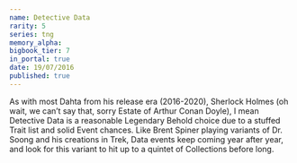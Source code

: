 ```yaml
---
name: Detective Data
rarity: 5
series: tng
memory_alpha:
bigbook_tier: 7
in_portal: true
date: 19/07/2016
published: true
---
```


As with most Dahta from his release era (2016-2020), Sherlock Holmes (oh wait, we can’t say that, sorry Estate of Arthur Conan Doyle), I mean Detective Data is a reasonable Legendary Behold choice due to a stuffed Trait list and solid Event chances. Like Brent Spiner playing variants of Dr. Soong and his creations in Trek, Data events keep coming year after year, and look for this variant to hit up to a quintet of Collections before long.
